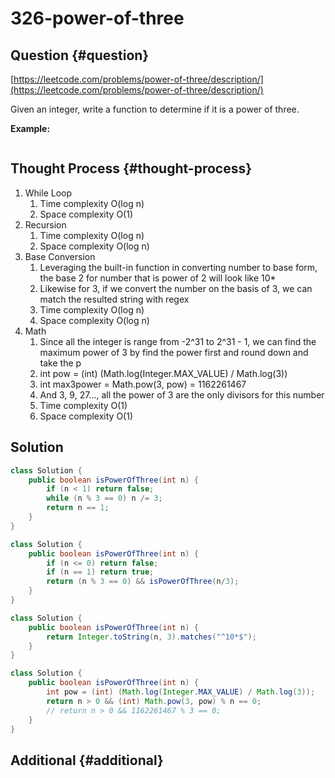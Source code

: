 # 326-power-of-three

## Question {#question}

[https://leetcode.com/problems/power-of-three/description/](https://leetcode.com/problems/power-of-three/description/)

Given an integer, write a function to determine if it is a power of three.

**Example:**

```text

```

## Thought Process {#thought-process}

1. While Loop
   1. Time complexity O\(log n\)
   2. Space complexity O\(1\)
2. Recursion
   1. Time complexity O\(log n\)
   2. Space complexity O\(log n\)
3. Base Conversion
   1. Leveraging the built-in function in converting number to base form, the base 2 for number that is power of 2 will look like 10\*
   2. Likewise for 3, if we convert the number on the basis of 3, we can match the resulted string with regex
   3. Time complexity O\(log n\)
   4. Space complexity O\(log n\)
4. Math
   1. Since all the integer is range from -2^31 to 2^31 - 1, we can find the maximum power of 3 by find the power first and round down and take the p
   2. int pow = \(int\) \(Math.log\(Integer.MAX\_VALUE\) / Math.log\(3\)\)
   3. int max3power = Math.pow\(3, pow\) = 1162261467
   4. And 3, 9, 27..., all the power of 3 are the only divisors for this number
   5. Time complexity O\(1\)
   6. Space complexity O\(1\)

## Solution

```java
class Solution {
    public boolean isPowerOfThree(int n) {
        if (n < 1) return false;
        while (n % 3 == 0) n /= 3;
        return n == 1;
    }
}
```

```java
class Solution {
    public boolean isPowerOfThree(int n) {
        if (n <= 0) return false;
        if (n == 1) return true;
        return (n % 3 == 0) && isPowerOfThree(n/3);
    }
}
```

```java
class Solution {
    public boolean isPowerOfThree(int n) {
        return Integer.toString(n, 3).matches("^10*$");
    }
}
```

```java
class Solution {
    public boolean isPowerOfThree(int n) {
        int pow = (int) (Math.log(Integer.MAX_VALUE) / Math.log(3));
        return n > 0 && (int) Math.pow(3, pow) % n == 0;
        // return n > 0 && 1162261467 % 3 == 0;
    }
}
```

## Additional {#additional}

